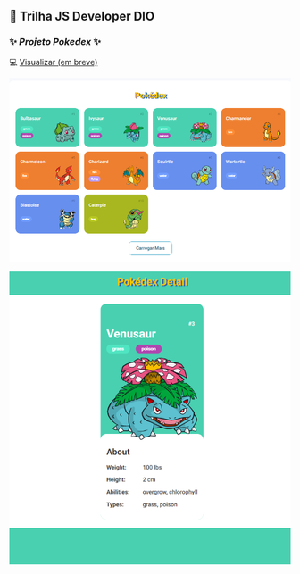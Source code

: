 ## 💫 Trilha JS Developer DIO

### ✨ _Projeto Pokedex_ ✨ 

:computer: [Visualizar (em breve)](#)

![pokedex-list](assets/images/tela_001.png)

![pokedex-detail](assets/images/tela_002.png)